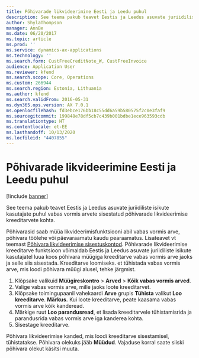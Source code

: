 ```yaml
---
title: Põhivarade likvideerimine Eesti ja Leedu puhul
description: See teema pakub teavet Eestis ja Leedus asuvate juriidiliste isikute kasutajate puhul vabas vormis arvete sisestatud põhivarade likvideerimise kreeditarvete kohta.
author: ShylaThompson
manager: AnnBe
ms.date: 06/20/2017
ms.topic: article
ms.prod: ''
ms.service: dynamics-ax-applications
ms.technology: ''
ms.search.form: CustFreeCreditNote_W, CustFreeInvoice
audience: Application User
ms.reviewer: kfend
ms.search.scope: Core, Operations
ms.custom: 266944
ms.search.region: Estonia, Lithuania
ms.author: kfend
ms.search.validFrom: 2016-05-31
ms.dyn365.ops.version: AX 7.0.1
ms.openlocfilehash: fd3ebce176bb18c55dd6a59b580575f2c0e3faf9
ms.sourcegitcommit: 199848e78df5cb7c439b001bdbe1ece963593cdb
ms.translationtype: HT
ms.contentlocale: et-EE
ms.lasthandoff: 10/13/2020
ms.locfileid: "4407855"
---
```

# <a name="fixed-assets-disposal-for-estonia-and-lithuania"></a>Põhivarade likvideerimine Eesti ja Leedu puhul

[!include [banner](../includes/banner.md)]

See teema pakub teavet Eestis ja Leedus asuvate juriidiliste isikute kasutajate puhul vabas vormis arvete sisestatud põhivarade likvideerimise kreeditarvete kohta.

Põhivarasid saab müüa likvideerimisfunktsiooni abil vabas vormis arve, põhivara töölehe või päevaraamatu kaudu pearaamatus. Lisateavet vt teemast [Põhivara likvideerimise sisestuskontod](../fixed-assets/fixed-asset-disposal-posting-accounts.md). Põhivarade likvideerimise kreeditarve funktsioon võimaldab Eestis ja Leedus asuvate juriidiliste isikute kasutajatel luua koos põhivara müügiga kreeditarve vabas vormis arve jaoks ja selle siis sisestada. Kreeditarve loomiseks. et tühistada vabas vormis arve, mis loodi põhivara müügi alusel, tehke järgmist.

1.  Klõpsake valikuid **Müügireskontro** &gt; **Arved** &gt; **Kõik vabas vormis arved**.
2.  Valige vabas vormis arve, mille jaoks loote kreeditarvet.
3.  Klõpsake toimingupaanil vahekaardi **Arve** grupis **Tühista** valikut **Loo kreeditarve**. **Märkus.** Kui loote kreeditarve, peate kaasama vabas vormis arve kõik kanderead.
4.  Märkige ruut **Loo parandusread**, et lisada kreeditarvele tühistamisrida ja parandusrida vabas vormis arve iga kanderea kohta.
5.  Sisestage kreeditarve.

Põhivara likvideerimise kanded, mis loodi kreeditarve sisestamisel, tühistatakse. Põhivara olekuks jääb **Müüdud**. Vajaduse korral saate siiski põhivara olekut käsitsi muuta.



